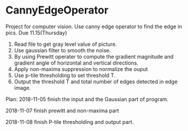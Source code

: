 # CannyEdgeOperator
Project for computer vision. Use canny edge operator to find the edge in pics. Due 11.15(Thursday)

1. Read file to get gray level value of picture.
2. Use gaussian filter to smooth the noise.
3. By using Prewitt operater to compute the gradient magnitude and gradient angle of horizontal and vertical directions.
4. Apply non-maxima suppression to normalize the ouput
5. Use p-tile thresholding to set threshold T.
6. Output the threshold T and total number of edges detected in edge image.

Plan:
2018-11-05
finish the input and the Gaussian part of program.

2018-11-07
finish prewitt and non-maxima part

2018-11-08
finish P-tile thresholding and output part.
